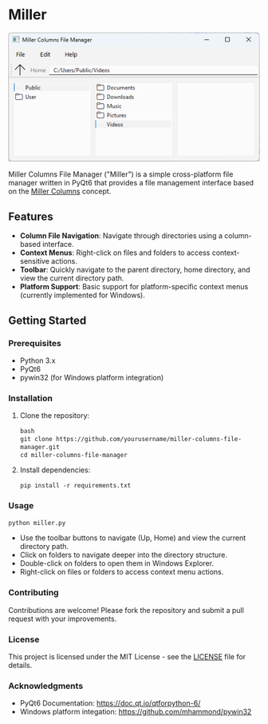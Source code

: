 # Miller

![](screenshot.png)

Miller Columns File Manager ("Miller") is a simple cross-platform file manager written in PyQt6 that provides a file management interface based on the [Miller Columns](https://en.wikipedia.org/wiki/Miller_columns) concept.

## Features

- **Column File Navigation**: Navigate through directories using a column-based interface.
- **Context Menus**: Right-click on files and folders to access context-sensitive actions.
- **Toolbar**: Quickly navigate to the parent directory, home directory, and view the current directory path.
- **Platform Support**: Basic support for platform-specific context menus (currently implemented for Windows).

## Getting Started

### Prerequisites

- Python 3.x
- PyQt6
- pywin32 (for Windows platform integration)

### Installation

1. Clone the repository:

   ```
   bash
   git clone https://github.com/yourusername/miller-columns-file-manager.git
   cd miller-columns-file-manager
   ``` 

2. Install dependencies:

   ```
   pip install -r requirements.txt
   ```

### Usage

```
python miller.py
```

* Use the toolbar buttons to navigate (Up, Home) and view the current directory path.
* Click on folders to navigate deeper into the directory structure.
* Double-click on folders to open them in Windows Explorer.
* Right-click on files or folders to access context menu actions.

### Contributing

Contributions are welcome! Please fork the repository and submit a pull request with your improvements.

### License

This project is licensed under the MIT License - see the [LICENSE](LICENSE) file for details.

### Acknowledgments

- PyQt6 Documentation: https://doc.qt.io/qtforpython-6/
- Windows platform integation: https://github.com/mhammond/pywin32